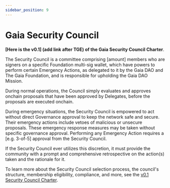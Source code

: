 ```yaml
---
sidebar_position: 9
---
```


# Gaia Security Council

**[Here is the v0.1] (add link after TGE) of the Gaia Security Council Charter**.

The Security Council is a committee comprising [amount] members who are signers on a specific Foundation multi-sig wallet, which have powers to perform certain Emergency Actions, as delegated to it by the Gaia DAO and The Gaia Foundation, and is responsible for upholding the Gaia DAO Mission. 

During normal operations, the Council simply evaluates and approves onchain proposals that have been approved by Delegates, before the proposals are executed onchain.

During emergency situations, the Security Council is empowered to act without direct Governance approval to keep the network safe and secure. Their emergency actions include vetoes of malicious or unsecure proposals. These emergency response measures may be taken without specific governance approval. Performing any Emergency Action requires a [e.g. 3-of-5] approval from the Security Council. 

If the Security Council ever utilizes this discretion, it must provide the community with a prompt and comprehensive retrospective on the action(s) taken and the rationale for it.

To learn more about the Security Council selection process, the council's structure, membership eligibility, compliance, and more, see the [v0.1 Security Council Charter]().
